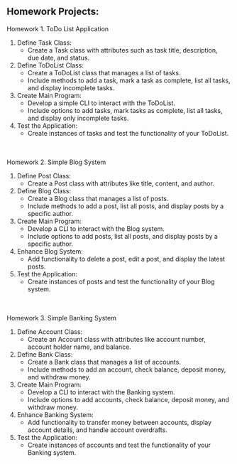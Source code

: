 ## Homework Projects:

Homework 1. ToDo List Application

1. Define Task Class:
    - Create a Task class with attributes such as task title, description, due date, and status.
2. Define ToDoList Class:
    - Create a ToDoList class that manages a list of tasks.
    - Include methods to add a task, mark a task as complete, list all tasks, and display incomplete tasks.
3. Create Main Program:
    - Develop a simple CLI to interact with the ToDoList.
    - Include options to add tasks, mark tasks as complete, list all tasks, and display only incomplete tasks.
4. Test the Application:
    - Create instances of tasks and test the functionality of your ToDoList.

<br><br>
Homework 2. Simple Blog System

1. Define Post Class:
    - Create a Post class with attributes like title, content, and author.
2. Define Blog Class:
    - Create a Blog class that manages a list of posts.
    - Include methods to add a post, list all posts, and display posts by a specific author.
3. Create Main Program:
    - Develop a CLI to interact with the Blog system.
    - Include options to add posts, list all posts, and display posts by a specific author.
4. Enhance Blog System:
    - Add functionality to delete a post, edit a post, and display the latest posts.
5. Test the Application:
    - Create instances of posts and test the functionality of your Blog system.

<br><br>
Homework 3. Simple Banking System

1. Define Account Class:
    - Create an Account class with attributes like account number, account holder name, and balance.
2. Define Bank Class:
    - Create a Bank class that manages a list of accounts.
    - Include methods to add an account, check balance, deposit money, and withdraw money.
3. Create Main Program:
    - Develop a CLI to interact with the Banking system.
    - Include options to add accounts, check balance, deposit money, and withdraw money.
4. Enhance Banking System:
    - Add functionality to transfer money between accounts, display account details, and handle account overdrafts.
5. Test the Application:
    - Create instances of accounts and test the functionality of your Banking system.
